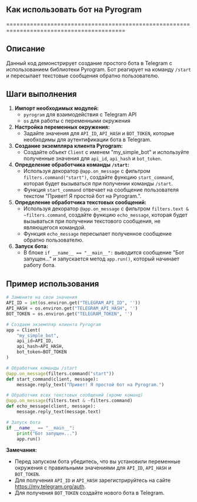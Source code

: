 ## Как использовать бот на Pyrogram
=========================================================================================

Описание
-------------------------
Данный код демонстрирует создание простого бота в Telegram с использованием библиотеки Pyrogram. Бот реагирует на команду `/start` и пересылает текстовые сообщения обратно пользователю.

Шаги выполнения
-------------------------
1. **Импорт необходимых модулей:**
    - `pyrogram` для взаимодействия с Telegram API
    - `os` для работы с переменными окружения
2. **Настройка переменных окружения:**
    - Задайте значения для `API_ID`, `API_HASH` и `BOT_TOKEN`, которые необходимы для аутентификации бота в Telegram.
3. **Создание экземпляра клиента Pyrogram:**
    - Создайте объект `Client` с именем "my_simple_bot" и используйте полученные значения для `api_id`, `api_hash` и `bot_token`.
4. **Определение обработчика команды `/start`:**
    - Используя декоратор `@app.on_message` с фильтром `filters.command("start")`, создайте функцию `start_command`, которая будет вызываться при получении команды `/start`.
    - Функция `start_command` отвечает на сообщение пользователя текстом "Привет! Я простой бот на Pyrogram.".
5. **Определение обработчика текстовых сообщений:**
    - Используя декоратор `@app.on_message` с фильтром `filters.text & ~filters.command`, создайте функцию `echo_message`, которая будет вызываться при получении текстового сообщения, не являющегося командой.
    - Функция `echo_message` пересылает полученное сообщение обратно пользователю.
6. **Запуск бота:**
    - В блоке `if __name__ == "__main__":` выводится сообщение "Бот запущен..." и запускается метод `app.run()`, который начинает работу бота.

Пример использования
-------------------------

```python
# Замените на свои значения
API_ID = int(os.environ.get("TELEGRAM_API_ID", ''))
API_HASH = os.environ.get("TELEGRAM_API_HASH", '')
BOT_TOKEN = os.environ.get("TELEGRAM_TOKEN", '')

# Создаем экземпляр клиента Pyrogram
app = Client(
    "my_simple_bot",
    api_id=API_ID,
    api_hash=API_HASH,
    bot_token=BOT_TOKEN
)

# Обработчик команды /start
@app.on_message(filters.command("start"))
def start_command(client, message):
    message.reply_text("Привет! Я простой бот на Pyrogram.")

# Обработчик всех текстовых сообщений (кроме команд)
@app.on_message(filters.text & ~filters.command)
def echo_message(client, message):
    message.reply_text(message.text)

# Запуск бота
if __name__ == "__main__":
    print("Бот запущен...")
    app.run()
```

**Замечания:**

- Перед запуском бота убедитесь, что вы установили переменные окружения с правильными значениями для `API_ID`, `API_HASH` и `BOT_TOKEN`.
- Для получения `API_ID` и `API_HASH`  зарегистрируйтесь на сайте https://my.telegram.org/auth.
- Для получения `BOT_TOKEN` создайте нового бота в Telegram.